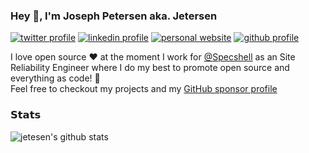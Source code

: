 ### Hey 👋, I'm Joseph Petersen aka. Jetersen

[![twitter profile](https://img.shields.io/badge/-@jetersen-00acee?style=flat-square&logo=twitter&logoColor=ffffff)](https://twitter.com/jetersen)
[![linkedin profile](https://img.shields.io/badge/-jetersen-0e76a8?style=flat-square&logo=Linkedin&logoColor=white&link=https://www.linkedin.com/in/jetersen/)](https://www.linkedin.com/in/jetersen/)
[![personal website](https://img.shields.io/website?label=&color=purple&style=flat-square&up_message=jetersen.dev&url=https%3A%2F%2Fjetersen.dev)](https://jetersen.dev)
[![github profile](https://img.shields.io/badge/-@jetersen-%23181717?style=flat-square&logo=github)](https://github.com/jetersen)

I love open source ❤️ at the moment I work for [@Specshell](https://github.com/Specshell) as an Site Reliability Engineer where I do my best to promote open source and everything as code! 👏\
Feel free to checkout my projects and my [GitHub sponsor profile](https://github.com/sponsors/jetersen)

### 𝗦𝘁𝗮𝘁𝘀

![jetesen's github stats](https://github-readme-stats.vercel.app/api?username=jetersen&show_icons=true&theme=dracula)
